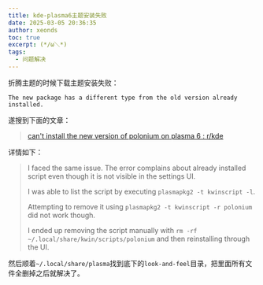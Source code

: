 ```yaml
---
title: kde-plasma6主题安装失败
date: 2025-03-05 20:36:35
author: xeonds
toc: true
excerpt: (*/ω＼*)
tags:
  - 问题解决
---
```

折腾主题的时候下载主题安装失败：

```
The new package has a different type from the old version already installed.
```

遂搜到下面的文章：

> [can't install the new version of polonium on plasma 6 : r/kde](https://www.reddit.com/r/kde/comments/1b97eka/cant_install_the_new_version_of_polonium_on/)

详情如下：

>I faced the same issue. The error complains about already installed script even though it is not visible in the settings UI.
>
>I was able to list the script by executing `plasmapkg2 -t kwinscript -l`.
>
>Attempting to remove it using `plasmapkg2 -t kwinscript -r polonium` did not work though.
>
>I ended up removing the script manually with `rm -rf ~/.local/share/kwin/scripts/polonium` and then reinstalling through the UI.

然后顺着`~/.local/share/plasma`找到底下的`look-and-feel`目录，把里面所有文件全删掉之后就解决了。
